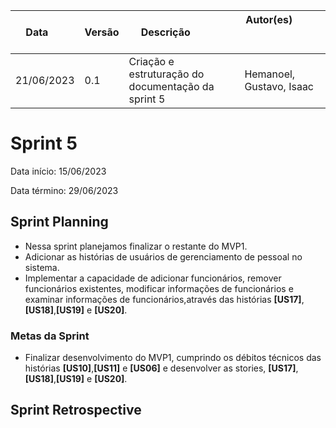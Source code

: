 | Data       | Versão | Descrição            | Autor(es)                                                   |
| ---------- | ------ | -------------------- | ------------------------------------------------------------ |
| 21/06/2023 | 0.1 | Criação e estruturação do documentação da sprint 5 | Hemanoel, Gustavo, Isaac |


# Sprint 5

Data início: 15/06/2023

Data término: 29/06/2023

## Sprint Planning
* Nessa sprint planejamos finalizar o restante do MVP1.
* Adicionar as histórias de usuários de gerenciamento de pessoal no sistema.
* Implementar a capacidade de adicionar  funcionários, remover funcionários existentes, modificar informações de funcionários e examinar informações de funcionários,através das histórias <b>[US17]</b>, <b>[US18]</b>,<b>[US19]</b> e <b>[US20]</b>.



### Metas da Sprint
* Finalizar desenvolvimento do MVP1, cumprindo os débitos técnicos das histórias  <b>[US10]</b>,<b>[US11]</b> e <b>[US06]</b> e desenvolver as stories, <b>[US17]</b>, <b>[US18]</b>,<b>[US19]</b> e <b>[US20]</b>.

## Sprint Retrospective
